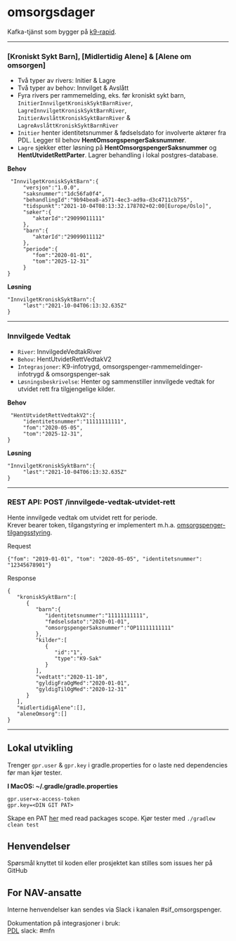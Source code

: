 # omsorgsdager


Kafka-tjänst som bygger på <a href="https://github.com/navikt/k9-rapid">k9-rapid</a>.

---
### [Kroniskt Sykt Barn], [Midlertidig Alene] & [Alene om omsorgen] ###
* Två typer av rivers: Initier & Lagre
* Två typer av behov: Innvilget & Avslått
* Fyra rivers per rammemelding, eks. før kroniskt sykt barn, `InitierInnvilgetKroniskSyktBarnRiver`, `LagreInnvilgetKroniskSyktBarnRiver`, `InitierAvslåttKroniskSyktBarnRiver` & `LagreAvslåttKroniskSyktBarnRiver`
* `Initier` henter identitetsnummer & fødselsdato for involverte aktører fra PDL. Legger til behov **HentOmsorgspengerSaksnummer**.
* `Lagre` sjekker etter løsning på **HentOmsorgspengerSaksnummer** og **HentUtvidetRettParter**. Lagrer behandling i lokal postgres-database.


**Behov**
```
 "InnvilgetKroniskSyktBarn":{
     "versjon":"1.0.0",
     "saksnummer":"1dc56fa0f4",
     "behandlingId":"9b94bea8-a571-4ec3-ad9a-d3c4711cb755",
     "tidspunkt":"2021-10-04T08:13:32.178702+02:00[Europe/Oslo]",
     "søker":{
        "aktørId":"29099011111"
     },
     "barn":{
        "aktørId":"29099011112"
     },
     "periode":{
        "fom":"2020-01-01",
        "tom":"2025-12-31"
     }
}
```
**Løsning**
```
"InnvilgetKroniskSyktBarn":{
     "løst":"2021-10-04T06:13:32.635Z"
}
```
---
### Innvilgede Vedtak ###

* `River`: InnvilgedeVedtakRiver
* `Behov`: HentUtvidetRettVedtakV2
* `Integrasjoner`: K9-infotrygd, omsorgspenger-rammemeldinger-infotrygd & omsorgspenger-sak
* `Løsningsbeskrivelse`: Henter og sammenstiller innvilgede vedtak for utvidet rett fra tilgjengelige kilder.

**Behov**
```
 "HentUtvidetRettVedtakV2":{
     "identitetsnummer":"11111111111",
     "fom":"2020-05-05",
     "tom":"2025-12-31",
}
```
**Løsning**
```
"InnvilgetKroniskSyktBarn":{
     "løst":"2021-10-04T06:13:32.635Z"
}
```
---
### REST API: POST /innvilgede-vedtak-utvidet-rett ###
Hente innvilgede vedtak om utvidet rett for periode.  
Krever bearer token, tilgangstyring er implementert m.h.a. <a href="https://github.com/navikt/omsorgspenger-tilgangsstyring">omsorgspenger-tilgangsstyring</a>.

Request
```
{"fom": "2019-01-01", "tom": "2020-05-05", "identitetsnummer": "12345678901"}
```

Response 
```
{
   "kroniskSyktBarn":[
      {
         "barn":{
            "identitetsnummer":"11111111111",
            "fødselsdato":"2020-01-01",
            "omsorgspengerSaksnummer":"OP11111111111"
         },
         "kilder":[
            {
               "id":"1",
               "type":"K9-Sak"
            }
         ],
         "vedtatt":"2020-11-10",
         "gyldigFraOgMed":"2020-01-01",
         "gyldigTilOgMed":"2020-12-31"
      }
   ],
   "midlertidigAlene":[],
   "aleneOmsorg":[]
}
```

---
## Lokal utvikling
Trenger `gpr.user` & `gpr.key` i gradle.properties for o laste ned dependencies før man kjør tester.

**I MacOS: ~/.gradle/gradle.properties**
```
gpr.user=x-access-token
gpr.key=<DIN GIT PAT>
```
Skape en PAT <a href="https://docs.github.com/en/authentication/keeping-your-account-and-data-secure/creating-a-personal-access-token">her</a> med read packages scope. 
Kjør tester med `./gradlew clean test`

## Henvendelser

Spørsmål knyttet til koden eller prosjektet kan stilles som issues her på GitHub

## For NAV-ansatte

Interne henvendelser kan sendes via Slack i kanalen #sif_omsorgspenger.

Dokumentation på integrasjoner i bruk:<br>
<a href="https://navikt.github.io/pdl/">PDL</a> slack: #mfn